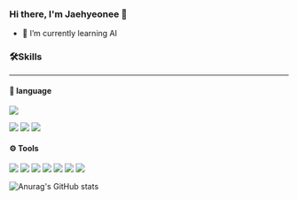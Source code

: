### Hi there, I'm Jaehyeonee 👋
- 🌱 I’m currently learning AI

<!--
**Jaehyeonee/jaehyeonee** is a ✨ _special_ ✨ repository because its `README.md` (this file) appears on your GitHub profile.

Here are some ideas to get you started:

- 🔭 I’m currently working on ...
- 🌱 I’m currently learning ...
- 👯 I’m looking to collaborate on ...
- 🤔 I’m looking for help with ...
- 💬 Ask me about ...
- 📫 How to reach me: ...
- 😄 Pronouns: ...
- ⚡ Fun fact: ...
-->

### 🛠️Skills
---

#### 💬 language
<p >
  <img src="https://img.shields.io/badge/Python-3776AB?style=plastic&logo=Python&logoColor=white"/>
</p>
<p>
  <img src="https://img.shields.io/badge/Dart-0175C2?style=plastic&logo=Dart&logoColor=white"/>
  <img src="https://img.shields.io/badge/Java-0175C2?style=plastic&logo=Java&logoColor=white"/>
  <img src="https://img.shields.io/badge/Kotlin-7F52FF?style=plastic&logo=Kotlin&logoColor=white"/>
</p>


#### ⚙️ Tools
<p>
  <img src="https://img.shields.io/badge/PyTorch-EE4C2C?style=plastic&logo=PyTorch&logoColor=white"/>
  <img src="https://img.shields.io/badge/TensorFlow-FF6F00?style=plastic&logo=TensorFlow&logoColor=white"/>
  <img src="https://img.shields.io/badge/Flutter-4479A1?style=plastic&logo=Flutter&logoColor=white"/>
  <img src="https://img.shields.io/badge/MySQL-02569B?style=plastic&logo=MySQL&logoColor=white"/>
  <img src="https://img.shields.io/badge/Firebase-FFCA28?style=plastic&logo=Firebase&logoColor=white"/>
  <img src="https://img.shields.io/badge/Google Cloud-4285F4?style=plastic&logo=Google Cloud&logoColor=white"/>
  <img src="https://img.shields.io/badge/Android-3DDC84?style=plastic&logo=Android&logoColor=white"/>
  

</p>



![Anurag's GitHub stats](https://github-readme-stats.vercel.app/api?username=jaehyeonee&show_icons=true&theme=radical)

